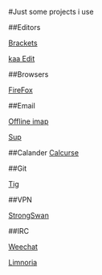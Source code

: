 #Just some projects i use

##Editors

[Brackets](brackets.io)

[kaa Edit](http://kaaedit.github.io/)


##Browsers

[FireFox](firefox.com)


##Email

[Offline imap](http://offlineimap.org/)

[Sup](http://supmua.org)





##Calander
[Calcurse](http://calcurse.org/)

##Git

[Tig](http://jonas.nitro.dk/tig/)


##VPN

[StrongSwan](http://strongswan.org/)

##IRC

[Weechat](http://www.weechat.org/)

[Limnoria](https://github.com/ProgVal/Limnoria)